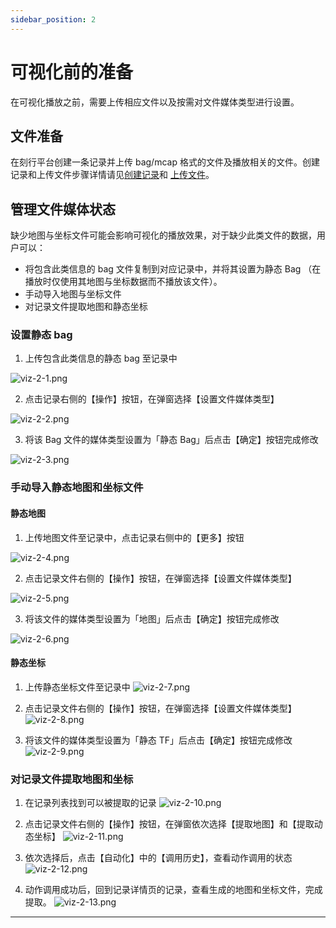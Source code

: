 ```yaml
---
sidebar_position: 2
---
```


# 可视化前的准备

在可视化播放之前，需要上传相应文件以及按需对文件媒体类型进行设置。

## 文件准备

在刻行平台创建一条记录并上传 bag/mcap 格式的文件及播放相关的文件。创建记录和上传文件步骤详情请见[创建记录](../record/1-create-record.md)和 [上传文件](../record/2-upload-files.md)。

## 管理文件媒体状态
缺少地图与坐标文件可能会影响可视化的播放效果，对于缺少此类文件的数据，用户可以：
- 将包含此类信息的 bag 文件复制到对应记录中，并将其设置为静态 Bag （在播放时仅使用其地图与坐标数据而不播放该文件）。
- 手动导入地图与坐标文件
- 对记录文件提取地图和静态坐标

### 设置静态 bag
1. 上传包含此类信息的静态 bag 至记录中

 ![viz-2-1.png](../img/viz-2-1.png)

2. 点击记录右侧的【操作】按钮，在弹窗选择【设置文件媒体类型】
 
 ![viz-2-2.png](../img/viz-2-2.png)

3. 将该 Bag 文件的媒体类型设置为「静态 Bag」后点击【确定】按钮完成修改

 ![viz-2-3.png](../img/viz-2-3.png)

### 手动导入静态地图和坐标文件

#### 静态地图
1. 上传地图文件至记录中，点击记录右侧中的【更多】按钮

  ![viz-2-4.png](../img/viz-2-4.png)
   
2. 点击记录文件右侧的【操作】按钮，在弹窗选择【设置文件媒体类型】

 ![viz-2-5.png](../img/viz-2-5.png)

3. 将该文件的媒体类型设置为「地图」后点击【确定】按钮完成修改

 ![viz-2-6.png](../img/viz-2-6.png)

   
#### 静态坐标
1. 上传静态坐标文件至记录中
![viz-2-7.png](../img/viz-2-7.png)

   
2. 点击记录文件右侧的【操作】按钮，在弹窗选择【设置文件媒体类型】
 ![viz-2-8.png](../img/viz-2-8.png)

3.  将该文件的媒体类型设置为「静态 TF」后点击【确定】按钮完成修改
  ![viz-2-9.png](../img/viz-2-9.png)
  
### 对记录文件提取地图和坐标
 
1. 在记录列表找到可以被提取的记录
 ![viz-2-10.png](../img/viz-2-10.png)

2. 点击记录文件右侧的【操作】按钮，在弹窗依次选择【提取地图】和【提取动态坐标】
 ![viz-2-11.png](../img/viz-2-11.png)


3. 依次选择后，点击【自动化】中的【调用历史】，查看动作调用的状态
 ![viz-2-12.png](../img/viz-2-12.png)

4. 动作调用成功后，回到记录详情页的记录，查看生成的地图和坐标文件，完成提取。
 ![viz-2-13.png](../img/viz-2-13.png)

---














